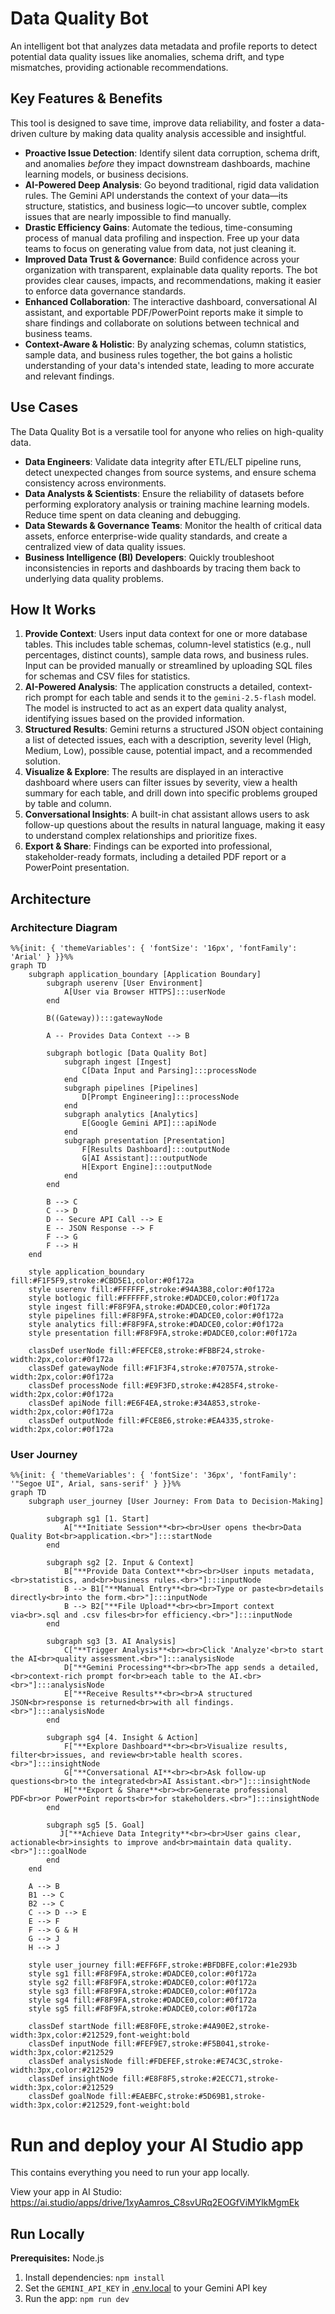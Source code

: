 # Data Quality Bot

An intelligent bot that analyzes data metadata and profile reports to detect potential data quality issues like anomalies, schema drift, and type mismatches, providing actionable recommendations.

## Key Features & Benefits

This tool is designed to save time, improve data reliability, and foster a data-driven culture by making data quality analysis accessible and insightful.

-   **Proactive Issue Detection**: Identify silent data corruption, schema drift, and anomalies *before* they impact downstream dashboards, machine learning models, or business decisions.
-   **AI-Powered Deep Analysis**: Go beyond traditional, rigid data validation rules. The Gemini API understands the context of your data—its structure, statistics, and business logic—to uncover subtle, complex issues that are nearly impossible to find manually.
-   **Drastic Efficiency Gains**: Automate the tedious, time-consuming process of manual data profiling and inspection. Free up your data teams to focus on generating value from data, not just cleaning it.
-   **Improved Data Trust & Governance**: Build confidence across your organization with transparent, explainable data quality reports. The bot provides clear causes, impacts, and recommendations, making it easier to enforce data governance standards.
-   **Enhanced Collaboration**: The interactive dashboard, conversational AI assistant, and exportable PDF/PowerPoint reports make it simple to share findings and collaborate on solutions between technical and business teams.
-   **Context-Aware & Holistic**: By analyzing schemas, column statistics, sample data, and business rules together, the bot gains a holistic understanding of your data's intended state, leading to more accurate and relevant findings.

## Use Cases

The Data Quality Bot is a versatile tool for anyone who relies on high-quality data.

-   **Data Engineers**: Validate data integrity after ETL/ELT pipeline runs, detect unexpected changes from source systems, and ensure schema consistency across environments.
-   **Data Analysts & Scientists**: Ensure the reliability of datasets before performing exploratory analysis or training machine learning models. Reduce time spent on data cleaning and debugging.
-   **Data Stewards & Governance Teams**: Monitor the health of critical data assets, enforce enterprise-wide quality standards, and create a centralized view of data quality issues.
-   **Business Intelligence (BI) Developers**: Quickly troubleshoot inconsistencies in reports and dashboards by tracing them back to underlying data quality problems.

## How It Works

1.  **Provide Context**: Users input data context for one or more database tables. This includes table schemas, column-level statistics (e.g., null percentages, distinct counts), sample data rows, and business rules. Input can be provided manually or streamlined by uploading SQL files for schemas and CSV files for statistics.
2.  **AI-Powered Analysis**: The application constructs a detailed, context-rich prompt for each table and sends it to the `gemini-2.5-flash` model. The model is instructed to act as an expert data quality analyst, identifying issues based on the provided information.
3.  **Structured Results**: Gemini returns a structured JSON object containing a list of detected issues, each with a description, severity level (High, Medium, Low), possible cause, potential impact, and a recommended solution.
4.  **Visualize & Explore**: The results are displayed in an interactive dashboard where users can filter issues by severity, view a health summary for each table, and drill down into specific problems grouped by table and column.
5.  **Conversational Insights**: A built-in chat assistant allows users to ask follow-up questions about the results in natural language, making it easy to understand complex relationships and prioritize fixes.
6.  **Export & Share**: Findings can be exported into professional, stakeholder-ready formats, including a detailed PDF report or a PowerPoint presentation.

## Architecture

### Architecture Diagram

```mermaid
%%{init: { 'themeVariables': { 'fontSize': '16px', 'fontFamily': 'Arial' } }}%%
graph TD
    subgraph application_boundary [Application Boundary]
        subgraph userenv [User Environment]
            A[User via Browser HTTPS]:::userNode
        end

        B((Gateway)):::gatewayNode
        
        A -- Provides Data Context --> B

        subgraph botlogic [Data Quality Bot]
            subgraph ingest [Ingest]
                C[Data Input and Parsing]:::processNode
            end
            subgraph pipelines [Pipelines]
                D[Prompt Engineering]:::processNode
            end
            subgraph analytics [Analytics]
                E[Google Gemini API]:::apiNode
            end
            subgraph presentation [Presentation]
                F[Results Dashboard]:::outputNode
                G[AI Assistant]:::outputNode
                H[Export Engine]:::outputNode
            end
        end

        B --> C
        C --> D
        D -- Secure API Call --> E
        E -- JSON Response --> F
        F --> G
        F --> H
    end
    
    style application_boundary fill:#F1F5F9,stroke:#CBD5E1,color:#0f172a
    style userenv fill:#FFFFFF,stroke:#94A3B8,color:#0f172a
    style botlogic fill:#FFFFFF,stroke:#DADCE0,color:#0f172a
    style ingest fill:#F8F9FA,stroke:#DADCE0,color:#0f172a
    style pipelines fill:#F8F9FA,stroke:#DADCE0,color:#0f172a
    style analytics fill:#F8F9FA,stroke:#DADCE0,color:#0f172a
    style presentation fill:#F8F9FA,stroke:#DADCE0,color:#0f172a

    classDef userNode fill:#FEFCE8,stroke:#FBBF24,stroke-width:2px,color:#0f172a
    classDef gatewayNode fill:#F1F3F4,stroke:#70757A,stroke-width:2px,color:#0f172a
    classDef processNode fill:#E9F3FD,stroke:#4285F4,stroke-width:2px,color:#0f172a
    classDef apiNode fill:#E6F4EA,stroke:#34A853,stroke-width:2px,color:#0f172a
    classDef outputNode fill:#FCE8E6,stroke:#EA4335,stroke-width:2px,color:#0f172a
```

### User Journey

```mermaid
%%{init: { 'themeVariables': { 'fontSize': '36px', 'fontFamily': '"Segoe UI", Arial, sans-serif' } }}%%
graph TD
    subgraph user_journey [User Journey: From Data to Decision-Making]

        subgraph sg1 [1. Start]
            A["**Initiate Session**<br><br>User opens the<br>Data Quality Bot<br>application.<br>"]:::startNode
        end

        subgraph sg2 [2. Input & Context]
            B["**Provide Data Context**<br><br>User inputs metadata,<br>statistics, and<br>business rules.<br>"]:::inputNode
            B --> B1["**Manual Entry**<br><br>Type or paste<br>details directly<br>into the form.<br>"]:::inputNode
            B --> B2["**File Upload**<br><br>Import context via<br>.sql and .csv files<br>for efficiency.<br>"]:::inputNode
        end
        
        subgraph sg3 [3. AI Analysis]
            C["**Trigger Analysis**<br><br>Click 'Analyze'<br>to start the AI<br>quality assessment.<br>"]:::analysisNode
            D["**Gemini Processing**<br><br>The app sends a detailed,<br>context-rich prompt for<br>each table to the AI.<br><br>"]:::analysisNode
            E["**Receive Results**<br><br>A structured JSON<br>response is returned<br>with all findings.<br>"]:::analysisNode
        end

        subgraph sg4 [4. Insight & Action]
            F["**Explore Dashboard**<br><br>Visualize results, filter<br>issues, and review<br>table health scores.<br>"]:::insightNode
            G["**Conversational AI**<br><br>Ask follow-up questions<br>to the integrated<br>AI Assistant.<br>"]:::insightNode
            H["**Export & Share**<br><br>Generate professional PDF<br>or PowerPoint reports<br>for stakeholders.<br>"]:::insightNode
        end
        
        subgraph sg5 [5. Goal]
           J["**Achieve Data Integrity**<br><br>User gains clear, actionable<br>insights to improve and<br>maintain data quality.<br>"]:::goalNode
        end
    end

    A --> B
    B1 --> C
    B2 --> C
    C --> D --> E
    E --> F
    F --> G & H
    G --> J
    H --> J
    
    style user_journey fill:#EFF6FF,stroke:#BFDBFE,color:#1e293b
    style sg1 fill:#F8F9FA,stroke:#DADCE0,color:#0f172a
    style sg2 fill:#F8F9FA,stroke:#DADCE0,color:#0f172a
    style sg3 fill:#F8F9FA,stroke:#DADCE0,color:#0f172a
    style sg4 fill:#F8F9FA,stroke:#DADCE0,color:#0f172a
    style sg5 fill:#F8F9FA,stroke:#DADCE0,color:#0f172a

    classDef startNode fill:#E8F0FE,stroke:#4A90E2,stroke-width:3px,color:#212529,font-weight:bold
    classDef inputNode fill:#FEF9E7,stroke:#F5B041,stroke-width:3px,color:#212529
    classDef analysisNode fill:#FDEFEF,stroke:#E74C3C,stroke-width:3px,color:#212529
    classDef insightNode fill:#E8F8F5,stroke:#2ECC71,stroke-width:3px,color:#212529
    classDef goalNode fill:#EAEBFC,stroke:#5D69B1,stroke-width:3px,color:#212529,font-weight:bold
```

# Run and deploy your AI Studio app

This contains everything you need to run your app locally.

View your app in AI Studio: https://ai.studio/apps/drive/1xyAamros_C8svURq2EOGfViMYlkMgmEk

## Run Locally

**Prerequisites:**  Node.js


1. Install dependencies:
   `npm install`
2. Set the `GEMINI_API_KEY` in [.env.local](.env.local) to your Gemini API key
3. Run the app:
   `npm run dev`